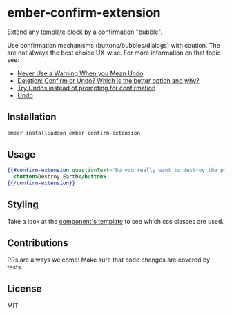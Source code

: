 # ember-confirm-extension

Extend any template block by a confirmation "bubble".

Use confirmation mechanisms (buttons/bubbles/dialogs) with caution. The are not always the best choice UX-wise. For more information on that topic see:
* [Never Use a Warning When you Mean Undo](http://alistapart.com/article/neveruseawarning)
* [Deletion: Confirm or Undo? Which is the better option and why?](http://ux.stackexchange.com/questions/71960/deletion-confirm-or-undo-which-is-the-better-option-and-why)
* [Try Undos instead of prompting for confirmation](https://goodui.org/#8)
* [Undo](http://patternry.com/p=undo/)

## Installation

```bash
ember install:addon ember-confirm-extension
```

## Usage

```handlebars
{{#confirm-extension questionText='Do you really want to destroy the planet?' confirmText='Yes' declineText='No' confirmAction='destroyEarth'}}
  <button>Destroy Earth</button>
{{/confirm-extension}}
```

## Styling

Take a look at the [component's template](https://github.com/advertate/ember-confirm-extension/tree/master/addon/templates/components/confirm-extension.hbs) to see which css classes are used.

## Contributions

PRs are always welcome! Make sure that code changes are covered by tests.

## License

MIT
